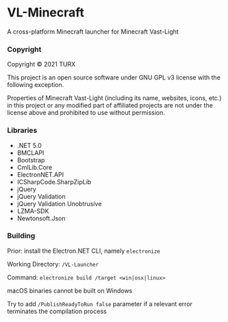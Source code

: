 # VL-Minecraft

A cross-platform Minecraft launcher for Minecraft Vast-Light

### Copyright

Copyright &copy; 2021 TURX

This project is an open source software under GNU GPL v3 license with the following exception.

Properties of Minecraft Vast-Light (including its name, websites, icons, etc.) in this project or any modified part of affiliated projects are not under the license above and prohibited to use without permission.

### Libraries

- .NET 5.0
- BMCLAPI
- Bootstrap
- CmlLib.Core
- ElectronNET.API
- ICSharpCode.SharpZipLib
- jQuery
- jQuery Validation
- jQuery Validation Unobtrusive
- LZMA-SDK
- Newtonsoft.Json

### Building

Prior: install the Electron.NET CLI, namely ```electronize```

Working Directory: ```/VL-Launcher```

Command: ```electronize build /target <win|osx|linux>```

macOS binaries cannot be built on Windows

Try to add ```/PublishReadyToRun false``` parameter if a relevant error terminates the compilation process
